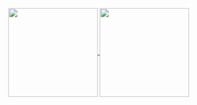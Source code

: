 <a href="https://github.com/rayanaprata">
  <img height="180em" align="center"  src="https://github-readme-stats.vercel.app/api?username=Deuteront&count_private=true&show_icons=true&theme=omni&hide_border=true&include_all_commits=true&layout=compact&)" />
</a>

<a href="https://github.com/rayanaprata">
  <img height="180em" align="center" src="https://github-readme-stats.vercel.app/api/top-langs/?username=Deuteront&langs_count=8&layout=compact&theme=omni&hide_border=true&include_all_commits=true&count_private=true&)" />
</a>
